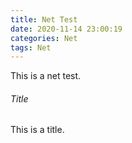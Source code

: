```yaml
---
title: Net Test
date: 2020-11-14 23:00:19
categories: Net
tags: Net
---
```



This is a net test.


###### Title
This is a title.
